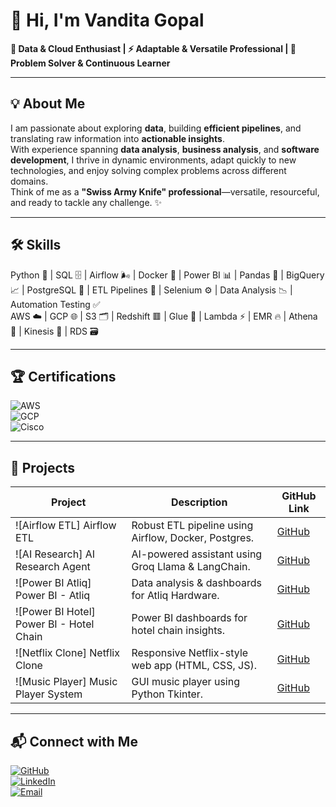 # 👋 Hi, I'm Vandita Gopal

**🌟 Data & Cloud Enthusiast | ⚡ Adaptable & Versatile Professional | 🧩 Problem Solver & Continuous Learner**

---

## 💡 About Me
I am passionate about exploring **data**, building **efficient pipelines**, and translating raw information into **actionable insights**.  
With experience spanning **data analysis**, **business analysis**, and **software development**, I thrive in dynamic environments, adapt quickly to new technologies, and enjoy solving complex problems across different domains.  
Think of me as a **"Swiss Army Knife" professional**—versatile, resourceful, and ready to tackle any challenge. ✨

---

## 🛠 Skills
Python 🐍 | SQL 🗄️ | Airflow 🌬️ | Docker 🐳 | Power BI 📊 | Pandas 🐼 | BigQuery 📈 | PostgreSQL 🐘 | ETL Pipelines 🔄 | Selenium ⚙️ | Data Analysis 📉 | Automation Testing ✅  
AWS ☁️ | GCP 🌐 | S3 🗂️ | Redshift 🟥 | Glue 🔗 | Lambda ⚡ | EMR 🔥 | Athena 🏹 | Kinesis 🌊 | RDS 🗃️

---

## 🏆 Certifications
![AWS](https://img.shields.io/badge/AWS-Data_Engineer_Associate-lightgrey?style=flat-square&logo=amazon-aws&logoColor=black)  
![GCP](https://img.shields.io/badge/GCP-Associate_Cloud_Engineer-lightgrey?style=flat-square&logo=google-cloud&logoColor=black)  
![Cisco](https://img.shields.io/badge/Data_Analytics_Cisco_Networking_Academy-lightgrey?style=flat-square&logo=cisco&logoColor=black)  

---

## 🚀 Projects

| Project | Description | GitHub Link |
|---------|-------------|------------|
| ![Airflow ETL] Airflow ETL | Robust ETL pipeline using Airflow, Docker, Postgres. | [GitHub](https://github.com/vanditagopal/airflow-etl-pipeline) |
| ![AI Research] AI Research Agent | AI-powered assistant using Groq Llama & LangChain. | [GitHub](https://github.com/vanditagopal/AI-Research-Agent) |
| ![Power BI Atliq] Power BI - Atliq | Data analysis & dashboards for Atliq Hardware. | [GitHub](https://github.com/vanditagopal/Power-Bi_-Atliq-) |
| ![Power BI Hotel] Power BI - Hotel Chain | Power BI dashboards for hotel chain insights. | [GitHub](https://github.com/vanditagopal/Power-BI_Hotel-chain) |
| ![Netflix Clone] Netflix Clone | Responsive Netflix-style web app (HTML, CSS, JS). | [GitHub](https://github.com/vanditagopal/Netflixclone) |
| ![Music Player] Music Player System | GUI music player using Python Tkinter. | [GitHub](https://github.com/vanditagopal/Music-Player-System) |


---

## 📬 Connect with Me

[![GitHub](https://img.shields.io/badge/GitHub-Profile-black?style=flat-square&logo=github&logoColor=white)](https://github.com/vanditagopal)  
[![LinkedIn](https://img.shields.io/badge/LinkedIn-Profile-blue?style=flat-square&logo=linkedin&logoColor=white)](https://linkedin.com/in/vanditagopal)  
[![Email](https://img.shields.io/badge/Email-Contact-red?style=flat-square&logo=gmail&logoColor=white)](mailto:vanditagopal@example.com)
